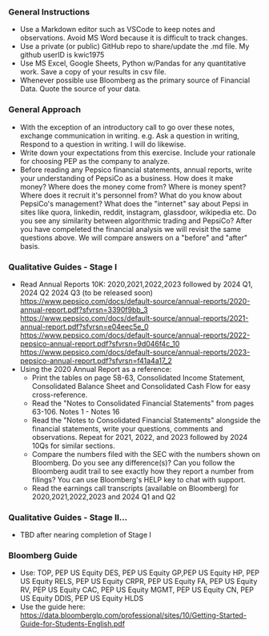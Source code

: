 ### General Instructions
- Use a Markdown editor such as VSCode to keep notes and observations. Avoid MS Word because it is difficult to track changes.
- Use a private (or public) GitHub repo to share/update the .md file. My github userID is kwic1975
- Use MS Excel, Google Sheets, Python w/Pandas for any quantitative work. Save a copy of your results in csv file.
- Whenever possible use Bloomberg as the primary source of Financial Data. Quote the source of your data.

### General Approach
- With the exception of an introductory call to go over these notes, exchange communication in writing. e.g. Ask a question in writing, Respond to a question in writing. I will do likewise.
- Write down your expectations from this exercise. Include your rationale for choosing PEP as the company to analyze.
- Before reading any Pepsico financial statements, annual reports, write your understanding of PepsiCo as a business. How does it make money? Where does the money come from? Where is money spent? Where does it recruit it's personnel from? What do you know about PepsiCo's management? What does the "internet" say about Pepsi in sites like quora, linkedin, reddit, instagram, glassdoor, wikipedia etc. Do you see any similarity between algorithmic trading and PepsiCo? After you have compeleted the financial analysis we will revisit the same questions above. We will compare answers on a "before" and "after" basis.

### Qualitative Guides - Stage I
- Read Annual Reports 10K: 2020,2021,2022,2023 followed by 2024 Q1, 2024 Q2 2024 Q3 (to be released soon)
https://www.pepsico.com/docs/default-source/annual-reports/2020-annual-report.pdf?sfvrsn=3390f9bb_3
https://www.pepsico.com/docs/default-source/annual-reports/2021-annual-report.pdf?sfvrsn=e04eec5e_0
https://www.pepsico.com/docs/default-source/annual-reports/2022-pepsico-annual-report.pdf?sfvrsn=9d046f4c_10
https://www.pepsico.com/docs/default-source/annual-reports/2023-pepsico-annual-report.pdf?sfvrsn=f41a4a17_2
- Using the 2020 Annual Report as a reference:
    - Print the tables on page 58-63, Consolidated Income Statement, Consolidated Balance Sheet and Consolidated Cash Flow for easy cross-reference.
    - Read the "Notes to Consolidated Financial Statements" from pages 63-106. Notes 1 - Notes 16
    - Read the "Notes to Consolidated Financial Statements" alongside the financial statements, write your questions, comments and observations.
    Repeat for 2021, 2022, and 2023 followed by 2024 10Qs for similar sections.
    - Compare the numbers filed with the SEC with the numbers shown on Bloomberg. Do you see any difference(s)? Can you follow the Bloomberg audit trail to see exactly how they report a number from filings? You can use Bloomberg's HELP key to chat with support.
    - Read the earnings call transcripts (available on Bloomberg) for 2020,2021,2022,2023 and 2024 Q1 and Q2

### Qualitative Guides - Stage II...
- TBD after nearing completion of Stage I
    
### Bloomberg Guide
- Use:
    TOP, PEP US Equity DES, PEP US Equity GP,PEP US Equity HP,  PEP US Equity RELS, PEP US Equity CRPR, PEP US Equity FA, PEP US Equity RV, PEP US Equity CAC, PEP US Equity MGMT, PEP US Equity CN, PEP US Equity DDIS, PEP US Equity HLDS
- Use the guide here: https://data.bloomberglp.com/professional/sites/10/Getting-Started-Guide-for-Students-English.pdf





